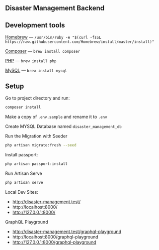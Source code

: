 ## Disaster Management Backend

## Development tools

[Homebrew](https://brew.sh/) — `/usr/bin/ruby -e "$(curl -fsSL https://raw.githubusercontent.com/Homebrew/install/master/install)"`

[Composer](https://getcomposer.org) — `brew install composer`

[PHP](https://www.php.net/) — `brew install php`

[MySQL](https://www.mysql.com/) — `brew install mysql`

## Setup

Go to project directory and run:

```sh
composer install
```

Make a copy of `.env.sample` and rename it to `.env`

Create MYSQL Database named `disaster_management_db`


Run the Migration with Seeder

```sh
php artisan migrate:fresh --seed
```

Install passport:

```sh
php artisan passport:install
```

Run Artisan Serve

```sh
php artisan serve
```

Local Dev Sites:
- http://disaster-management.test/
- http://localhost:8000/
- http://127.0.0.1:8000/

GraphQL Playground
- http://disaster-management.test/graphql-playground
- http://localhost:8000/graphql-playground
- http://127.0.0.1:8000/graphql-playground